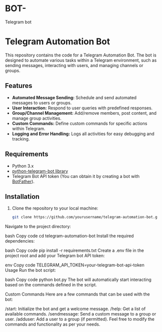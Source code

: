 # BOT-
Telegram bot 
# Telegram Automation Bot

This repository contains the code for a Telegram Automation Bot. The bot is designed to automate various tasks within a Telegram environment, such as sending messages, interacting with users, and managing channels or groups.

## Features

- **Automated Message Sending:** Schedule and send automated messages to users or groups.
- **User Interaction:** Respond to user queries with predefined responses.
- **Group/Channel Management:** Add/remove members, post content, and manage group activities.
- **Custom Commands:** Define custom commands for specific actions within Telegram.
- **Logging and Error Handling:** Logs all activities for easy debugging and tracking.

## Requirements

- Python 3.x
- [python-telegram-bot library](https://github.com/python-telegram-bot/python-telegram-bot)
- Telegram Bot API token (You can obtain it by creating a bot with [BotFather](https://core.telegram.org/bots#botfather)).

## Installation

1. Clone the repository to your local machine:

   ```bash
   git clone https://github.com/yourusername/telegram-automation-bot.git
Navigate to the project directory:

bash
Copy code
cd telegram-automation-bot
Install the required dependencies:

bash
Copy code
pip install -r requirements.txt
Create a .env file in the project root and add your Telegram bot API token:

env
Copy code
TELEGRAM_API_TOKEN=your-telegram-bot-api-token
Usage
Run the bot script:

bash
Copy code
python bot.py
The bot will automatically start interacting based on the commands defined in the script.

Custom Commands
Here are a few commands that can be used with the bot:

/start: Initialize the bot and get a welcome message.
/help: Get a list of available commands.
/sendmessage: Send a custom message to a group or user.
/adduser: Add a user to a group (if permitted).
Feel free to modify the commands and functionality as per your needs.
